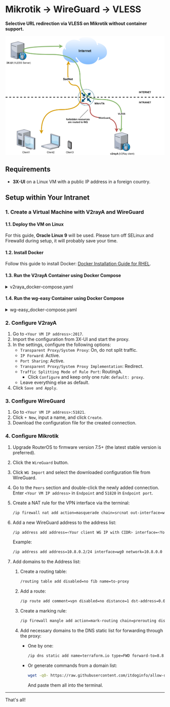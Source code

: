 # Mikrotik -> WireGuard -> VLESS

**Selective URL redirection via VLESS on Mikrotik without container support.**

![Network Diagram](img/mikrotik_v2raya.drawio.svg)

## Requirements

- **3X-UI** on a Linux VM with a public IP address in a foreign country.

## Setup within Your Intranet

### 1. Create a Virtual Machine with V2rayA and WireGuard

#### 1.1. Deploy the VM on Linux

For this guide, **Oracle Linux 9** will be used. Please turn off SELinux and Firewalld during setup, it will probably save your time.

#### 1.2. Install Docker

Follow this guide to install Docker: [Docker Installation Guide for RHEL](https://docs.docker.com/engine/install/rhel/).

#### 1.3. Run the V2rayA Container using Docker Compose

<details>
<summary>v2raya_docker-compose.yaml</summary>
 
```yaml
 services:
  v2raya:
    restart: always
    privileged: true
    network_mode: host
    container_name: v2raya
    environment:
      - V2RAYA_V2RAY_BIN=/usr/local/bin/xray
      - V2RAYA_LOG_FILE=/tmp/v2raya.log
      - V2RAYA_NFTABLES_SUPPORT=off
      - IPTABLES_MODE=legacy
      - V2RAYA_VERBOSE=true
    volumes:
      - '/etc/v2raya:/etc/v2raya'
      - '/etc/resolv.conf:/etc/resolv.conf'
      - '/lib/modules:/lib/modules:ro'
    image: 'mzz2017/v2raya:latest'
```

</details>

#### 1.4. Run the wg-easy Container using Docker Compose

<details>
<summary>wg-easy_docker-compose.yaml</summary>

```yaml
volumes:
  etc_wireguard:

services:
  wg-easy:
    environment:
      # Change Language:
      # (Supports: en, ua, ru, tr, no, pl, fr, de, ca, es, ko, vi, nl, is, pt, chs, cht, it, th, hi)
      - LANG=en
      # ⚠️ Required:
      # Change this to your host's public address
      - WG_HOST=192.168.88.112

      # Optional:
      # - PASSWORD_HASH=$$2y$$10$$hBCoykrB95WSzuV4fafBzOHWKu9sbyVa34GJr8VV5R/pIelfEMYyG (needs double $$, hash of 'foobar123'; see "How_to_generate_an_bcrypt_hash.md" for generate the hash)
      # - PORT=51821
      # - WG_PORT=51820
      # - WG_CONFIG_PORT=92820
      # - WG_DEFAULT_ADDRESS=10.8.0.x
      # - WG_DEFAULT_DNS=1.1.1.1
      # - WG_MTU=1420
      # - WG_ALLOWED_IPS=192.168.88.0/24, 10.0.8.0/24
      # - WG_PERSISTENT_KEEPALIVE=25
      # - WG_PRE_UP=echo "Pre Up" > /etc/wireguard/pre-up.txt
      # - WG_POST_UP=echo "Post Up" > /etc/wireguard/post-up.txt
      # - WG_PRE_DOWN=echo "Pre Down" > /etc/wireguard/pre-down.txt
      # - WG_POST_DOWN=echo "Post Down" > /etc/wireguard/post-down.txt
      # - UI_TRAFFIC_STATS=true
      # - UI_CHART_TYPE=0 # (0 Charts disabled, 1 # Line chart, 2 # Area chart, 3 # Bar chart)

    image: ghcr.io/wg-easy/wg-easy
    container_name: wg-easy
    volumes:
      - etc_wireguard:/etc/wireguard
    ports:
      - "51820:51820/udp"
      - "51821:51821/tcp"
    restart: unless-stopped
    cap_add:
      - NET_ADMIN
      - SYS_MODULE
      # - NET_RAW # ⚠️ Uncomment if using Podman 
    sysctls:
      - net.ipv4.ip_forward=1
      - net.ipv4.conf.all.src_valid_mark=1
```

</details>

### 2. Configure V2rayA

1. Go to `<Your VM IP address>:2017`.
2. Import the configuration from 3X-UI and start the proxy.
3. In the settings, configure the following options:
    - `Transparent Proxy/System Proxy`: On, do not split traffic.
    - `IP Forward`: Active.
    - `Port Sharing`: Active.
    - `Transparent Proxy/System Proxy Implementation`: Redirect.
    - `Traffic Splitting Mode of Rule Port`: RoutingA.
        - Click `Configure` and keep only one rule: `default: proxy`.
    - Leave everything else as default.
4. Click `Save and Apply`.

### 3. Configure WireGuard

1. Go to `<Your VM IP address>:51821`.
2. Click `+ New`, input a name, and click `Create`.
3. Download the configuration file for the created connection.

### 4. Configure Mikrotik

1. Upgrade RouterOS to firmware version 7.5+ (the latest stable version is preferred).
2. Click the `WireGuard` button.
3. Click `WG Import` and select the downloaded configuration file from WireGuard.
4. Go to the `Peers` section and double-click the newly added connection. Enter `<Your VM IP address>` in `Endpoint` and `51820` in `Endpoint port`.
5. Create a NAT rule for the VPN interface via the terminal:

    ```bash
    /ip firewall nat add action=masquerade chain=srcnat out-interface=wg0
    ```

6. Add a new WireGuard address to the address list:

    ```bash
    /ip address add address=<Your client WG IP with CIDR> interface=<Your WG interface> network=<Your WG network>
    ```

    Example:

    ```bash
    /ip address add address=10.8.0.2/24 interface=wg0 network=10.8.0.0
    ```

7. Add domains to the Address list:

    1. Create a routing table:

        ```bash
        /routing table add disabled=no fib name=to-proxy
        ```

    2. Add a route:

        ```bash
        /ip route add comment=vpn disabled=no distance=1 dst-address=0.0.0.0/0 gateway=wg0 pref-src="" routing-table=to-proxy
        ```

    3. Create a marking rule:

        ```bash
        /ip firewall mangle add action=mark-routing chain=prerouting disabled=no dst-address-list=vpn-domains new-routing-mark=to-proxy passthrough=yes
        ```

    4. Add necessary domains to the DNS static list for forwarding through the proxy:
        - One by one:

            ```bash
            /ip dns static add name=terraform.io type=FWD forward-to=8.8.8.8 address-list=vpn-domains match-subdomain=yes
            ```

        - Or generate commands from a domain list:

            ```bash
            wget -qO- https://raw.githubusercontent.com/itdoginfo/allow-domains/main/Russia/inside-raw.lst | sed "s/.*/\/ip dns static add name=& type=FWD forward-to=8.8.8.8 address-list=vpn-domains match-subdomain=yes/"
            ```

            And paste them all into the terminal.

---

That's all!
